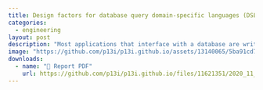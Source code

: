 ```yaml
---
title: Design factors for database query domain-specific languages (DSLs) in object-oriented languages
categories:
  - engineering
layout: post
description: "Most applications that interface with a database are written with object-oriented programming (OOP) languages. Many applications use SQL databases to persist data. There exists an ‘impedance mismatch’ between the use of object-oriented systems that act on objects of non-scalar values and the storage of scalar values (e.g. strings and integers) organized in SQL tables."
image: "https://github.com/p13i/p13i.github.io/assets/13140065/5ba91cd7-a604-46db-86ad-3209916eff16"
downloads:
  - name: "📜 Report PDF"
    url: https://github.com/p13i/p13i.github.io/files/11621351/2020_11_13._.CS343D._.Essay.Assignment.pdf
---
```

